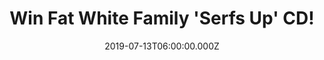 ---
campaign-uuid: "c-16a93257-d505-4573-8935-934549c97e5b"
type: "Competition"
category: "Music"
date: "2019-07-13T06:00:00.000Z"
end-date: "2019-08-13T23:59:00.000Z"
disable-form: false
is_promoted: false
has_entry_page: true
title: "Win Fat White Family 'Serfs Up' CD!"
competition-description: "<p>Get ready, we have on our hands a copy of Fat White Family's\
  \ third album: Serfs Up! The brand new album marks the most gratifying and unexpected\
  \ creative face in their recent musical history. Having released their second album,\
  \ Songs For Our Mothers in January 2016, core-members Lias and Nathan Saoudi relocated\
  \ to Sheffield and set about writing the album!</p>\n<p>Want it? Click below for\
  \ a chance to win!</p>\n"
hero-header: "Win Fat White Family 'Serfs Up' CD!"
terms-confirmation: "N/A"
banner-img: "https://assets.expresslyapp.com/asset-2d52ac3a-84de-445e-a215-8c88bcafd64e.jpg"
logo-left-href: "aaa.nme.com"
logo-left-image: "https://assets.expresslyapp.com/asset-49b10cb1-cd57-4b9b-a8ef-0eb582ca6c5b.jpg"
logo-left-title: "NMEAAA"
bg-image-hero: "https://assets.expresslyapp.com/asset-03399b53-3f75-4fac-a924-fbc738b7e19d.jpg"
bg-image-first: "https://assets.expresslyapp.com/asset-da25a6b8-4f00-40b9-948a-5c1e8a974e73.jpg"
section1-content: "<p>Serfs Up! is Fat White Family's third album and their first\
  \ for new label Domino. It marks the most gratifying and unexpected creative  face\
  \ in recent musical history. Having released their second album, Songs For Our Mothers\
  \ in January 2016, core-members Lias and Nathan Saoudi relocated to Sheffield and\
  \ set about writing the album.</p>\n<p>Joined by co-conspirator Saul Adamczewski\
  \ and recorded at their own Champzone studios in the Attercliffe area of the city,\
  \ Serfs Up! was finished in late autumn 2018 with the help of long-time collaborator,\
  \ Liam D. May and features a guest appearance from Baxter Dury on Tastes Good With\
  \ The Money</p>\n<p>Enter the form below for a chance to win it now!</p>\n"
entry-title: "Win Fat White Family 'Serfs Up' CD!"
entry-content: "<p>Enter the draw to win Fat White Family 'Serfs Up' CD by completing\
  \ the form below before 23:59 on the 13th of August 2019.</p>\n"
has-winner: false
prize-description: "Fat White Family  'Serfs Up' CD"
special-conditions: "Multiple entries are allowed up to one every day."
country-restrictions:
- "GB"
---